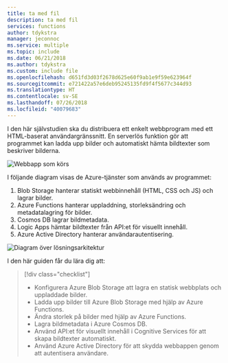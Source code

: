 ```yaml
---
title: ta med fil
description: ta med fil
services: functions
author: tdykstra
manager: jeconnoc
ms.service: multiple
ms.topic: include
ms.date: 06/21/2018
ms.author: tdykstra
ms.custom: include file
ms.openlocfilehash: d651fd3d03f2678d625e60f9ab1e9f59e623964f
ms.sourcegitcommit: e721422a57e6deb95245135fd9f4f5677c344d93
ms.translationtype: HT
ms.contentlocale: sv-SE
ms.lasthandoff: 07/26/2018
ms.locfileid: "40079683"
---
```

I den här självstudien ska du distribuera ett enkelt webbprogram med ett HTML-baserat användargränssnitt. En serverlös funktion gör att programmet kan ladda upp bilder och automatiskt hämta bildtexter som beskriver bilderna.

![Webbapp som körs](media/functions-first-serverless-web-app/0-app-screenshot-finished.png)

I följande diagram visas de Azure-tjänster som används av programmet:

1. Blob Storage hanterar statiskt webbinnehåll (HTML, CSS och JS) och lagrar bilder.
2. Azure Functions hanterar uppladdning, storleksändring och metadatalagring för bilder.
3. Cosmos DB lagrar bildmetadata.
4. Logic Apps hämtar bildtexter från API:et för visuellt innehåll.
5. Azure Active Directory hanterar användarautentisering.

![Diagram över lösningsarkitektur](media/functions-first-serverless-web-app/0-architecture.jpg)

I den här guiden får du lära dig att:
> [!div class="checklist"]
> * Konfigurera Azure Blob Storage att lagra en statisk webbplats och uppladdade bilder.
> * Ladda upp bilder till Azure Blob Storage med hjälp av Azure Functions.
> * Ändra storlek på bilder med hjälp av Azure Functions.
> * Lagra bildmetadata i Azure Cosmos DB.
> * Använd API:et för visuellt innehåll i Cognitive Services för att skapa bildtexter automatiskt.
> * Använd Azure Active Directory för att skydda webbappen genom att autentisera användare.